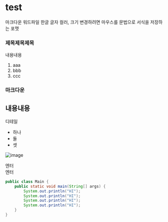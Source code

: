 # test
마크다운
워드파일 한글 글자 컬러, 크기 변경하려면 마우스를
문법으로 서식을 저장하는 포맷

### 제목제목제목
내용내용
1. aaa
2. bbb
3. ccc

### 마크다운
내용내용
---
디테일
* 하나
* 둘
* 셋

![image](https://github.com/kyoyo21/test/assets/23183169/d83934da-0e6d-43f6-aa65-2d3a767532db)

엔터<br/>
엔터 <br/>

```java
public class Main {
    public static void main(String[] args) {
        System.out.println("HI");
        System.out.println("HI");
        System.out.println("HI");
        System.out.println("HI");
    }
}
```
